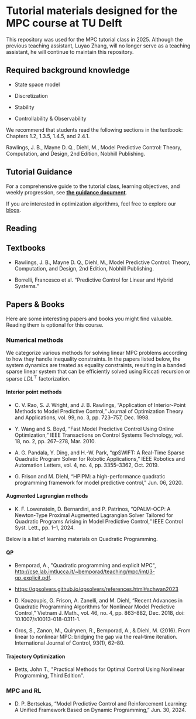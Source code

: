 # Tutorial materials designed for the MPC course at TU Delft

This repository was used for the MPC tutorial class in 2025. Although the previous teaching assistant, Luyao Zhang, will no longer serve as a teaching assistant, he will continue to maintain this repository. 

## Required background knowledge
- State space model 

- Discretization

- Stability

- Controllability & Observability

We recommend that students read the following sections in the textbook: Chapters 1.2, 1.3.5, 1.4.5, and 2.4.1.

Rawlings, J. B., Mayne D. Q., Diehl, M., Model Predictive Control: Theory, Computation, and Design, 2nd Edition, Nobhill Publishing.

## Tutorial Guidance

For a comprehensive guide to the tutorial class, learning objectives, and weekly progression, see **[the guidance document](./tutorial%20class/GUIDANCE.md)**.

If you are interested in optimization algorithms, feel free to explore our [blogs](https://luyao787.github.io/blog/).

## Reading

## Textbooks

- Rawlings, J. B., Mayne D. Q., Diehl, M., Model Predictive Control: Theory, Computation, and Design, 2nd Edition, Nobhill Publishing.

- Borrelli, Francesco et al. “Predictive Control for Linear and Hybrid Systems.”

## Papers & Books

Here are some interesting papers and books you might find valuable. Reading them is optional for this course.

### Numerical methods 

We categorize various methods for solving linear MPC problems according to how they handle inequality constraints. In the papers listed below, the system dynamics are treated as equality constraints, resulting in a banded sparse linear system that can be efficiently solved using Riccati recursion or sparse $LDL^\top$ factorization.

#### Interior point methods

- C. V. Rao, S. J. Wright, and J. B. Rawlings, “Application of Interior-Point Methods to Model Predictive Control,” Journal of Optimization Theory and Applications, vol. 99, no. 3, pp. 723–757, Dec. 1998.

- Y. Wang and S. Boyd, “Fast Model Predictive Control Using Online Optimization,” IEEE Transactions on Control Systems Technology, vol. 18, no. 2, pp. 267–278, Mar. 2010.

- A. G. Pandala, Y. Ding, and H.-W. Park, “qpSWIFT: A Real-Time Sparse Quadratic Program Solver for Robotic Applications,” IEEE Robotics and Automation Letters, vol. 4, no. 4, pp. 3355–3362, Oct. 2019.

- G. Frison and M. Diehl, “HPIPM: a high-performance quadratic programming framework for model predictive control,” Jun. 06, 2020.

#### Augmented Lagrangian methods

- K. F. Lowenstein, D. Bernardini, and P. Patrinos, “QPALM-OCP: A Newton-Type Proximal Augmented Lagrangian Solver Tailored for Quadratic Programs Arising in Model Predictive Control,” IEEE Control Syst. Lett., pp. 1–1, 2024.


Below is a list of learning materials on Quadratic Programming.

#### QP

- Bemporad, A., "Quadratic programming and explicit MPC", http://cse.lab.imtlucca.it/~bemporad/teaching/mpc/imt/3-qp_explicit.pdf.

- https://qpsolvers.github.io/qpsolvers/references.html#schwan2023

- D. Kouzoupis, G. Frison, A. Zanelli, and M. Diehl, “Recent Advances in Quadratic Programming Algorithms for Nonlinear Model Predictive Control,” Vietnam J. Math., vol. 46, no. 4, pp. 863–882, Dec. 2018, doi: 10.1007/s10013-018-0311-1.

- Gros, S., Zanon, M., Quirynen, R., Bemporad, A., & Diehl, M. (2016). From linear to nonlinear MPC: bridging the gap via the real-time iteration. International Journal of Control, 93(1), 62–80.

#### Trajectory Optimization

- Betts, John T., "Practical Methods for Optimal Control Using Nonlinear Programming, Third Edition".

### MPC and RL

- D. P. Bertsekas, “Model Predictive Control and Reinforcement Learning: A Unified Framework Based on Dynamic Programming,” Jun. 30, 2024.

